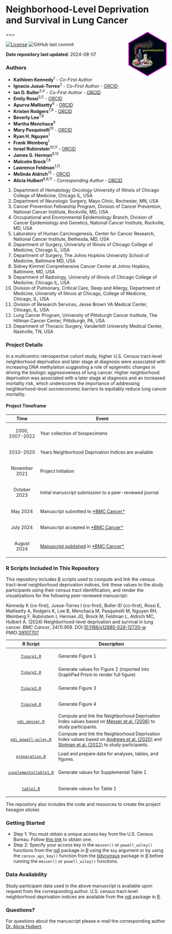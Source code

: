 # Neighborhood-Level Deprivation and Survival in Lung Cancer 
<img src='hex/geomethylation.png' width='120' align='right' />
===

[![License](https://img.shields.io/badge/License-Apache_2.0-blue.svg)](https://opensource.org/licenses/Apache-2.0)
![GitHub last commit](https://img.shields.io/github/last-commit/idblr/geomethylation)

**Date repository last updated**: 2024-08-07

### Authors

* **Kathleen Kennedy**<sup>1</sup> - *Co-First Author*
* **Ignacio Jusué-Torres**<sup>2</sup> - *Co-First Author* - [ORCID](https://orcid.org/0000-0002-9749-1912)
* **Ian D. Buller**<sup>3,4</sup> - *Co-First Author* - [ORCID](https://orcid.org/0000-0001-9477-8582)
* **Emily Rossi**<sup>3,5</sup> - [ORCID](https://orcid.org/0000-0002-2312-4239)
* **Apurva Mallisetty**<sup>6</sup> - [ORCID](https://orcid.org/0000-0002-3130-2453)
* **Kristen Rodgers**<sup>7,8</sup> - [ORCID](https://orcid.org/0000-0003-4302-9578)
* **Beverly Lee**<sup>7,8</sup>
* **Martha Menchaca**<sup>9</sup>
* **Mary Pasquinelli**<sup>10</sup> - [ORCID](https://orcid.org/0000-0002-1015-1908)
* **Ryan H. Nguyen**<sup>1</sup>
* **Frank Weinberg**<sup>1</sup>
* **Israel Rubinstein**<sup>10,11</sup> - [ORCID](https://orcid.org/0000-0002-3628-0601)
* **James G. Herman**<sup>8,12</sup>
* **Malcolm Brock**<sup>7,8</sup>
* **Lawrence Feldman**<sup>1,11</sup>
* **Melinda Aldrich**<sup>13</sup> - [ORCID](https://orcid.org/0000-0003-3833-8448)
* **Alicia Hulbert**<sup>6,8,11</sup> - *Corresponding Author* - [ORCID](https://orcid.org/0000-0002-1196-1953)

1.	Department of Hematology Oncology University of Illinois of Chicago College of Medicine, Chicago IL, USA
2.  Department of Neurologic Surgery, Mayo Clinic, Rochester, MN, USA
3.  Cancer Prevention Fellowship Program, Division of Cancer Prevention, National Cancer Institute, Rockville, MD, USA
4.	Occupational and Environmental Epidemiology Branch, Division of Cancer Epidemiology and Genetics, National Cancer Institute, Rockville, MD, USA
5.  Laboratory of Human Carcinogenesis, Center for Cancer Research, National Cancer Institute, Bethesda, MD, USA
6.  Department of Surgery, University of Illinois of Chicago College of Medicine, Chicago IL, USA
7.  Department of Surgery, The Johns Hopkins University School of Medicine, Baltimore MD, USA
8.  Sidney Kimmel Comprehensive Cancer Center at Johns Hopkins, Baltimore, MD, USA
9.  Department of Radiology, University of Illinois of Chicago College of Medicine, Chicago IL, USA
10.  Division of Pulmonary, Critical Care, Sleep and Allergy, Department of Medicine, University of Illinois at Chicago, College of Medicine, Chicago, IL, USA
11.  Division of Research Services, Jesse Brown VA Medical Center, Chicago, IL, USA
12.  Lung Cancer Program, University of Pittsburgh Cancer Institute, The Hillman Cancer Center, Pittsburgh, PA, USA
13.  Department of Thoracic Surgery, Vanderbilt University Medical Center, Nashville, TN, USA

### Project Details

In a multicentric retrospective cohort study, higher U.S. Census tract-level neighborhood deprivation and later stage at diagnosis were associated with increasing DNA methylation suggesting a role of epigenetic changes in driving the biologic aggressiveness of lung cancer. Higher neighborhood deprivation was associated with a later stage at diagnosis and an increased mortality risk, which underscores the importance of addressing neighborhood-level socioeconomic barriers to equitably reduce lung cancer mortality.

#### Project Timeframe

<table>
<colgroup>
<col width='20%' />
<col width='80%' />
</colgroup>
<thead>
<tr class='header'>
<th>Time</th>
<th>Event</th>
</tr>
</thead>
<tbody>
<tr>
<td><p align='center'>2000, 2007-2022</p></td>
<td>Year collection of biospecimens</td>
</tr>
<tr>
<td><p align='center'>2010-2020</p></td>
<td>Years Neighborhood Deprivation Indices are available</td>
</tr>
<tr>
<td><p align='center'>November 2021</p></td>
<td>Project Initiation</td>
</tr>
<tr>
<td><p align='center'>October 2023</p></td>
<td>Initial manuscript submission to a peer-reviewed journal</td>
</tr>
<tr>
<td><p align='center'>May 2024</p></td>
<td>Manuscript submitted to <a href='https://bmccancer.biomedcentral.com/'>*BMC Cancer*</a></td>
</tr>
<tr>
<td><p align='center'>July 2024</p></td>
<td>Manuscript accepted in <a href='https://bmccancer.biomedcentral.com/'>*BMC Cancer*</a></td>
</tr>
<tr>
<td><p align='center'>August 2024</p></td>
<td><a href='https://doi.org/10.1186/s12885-024-12720-w'>Manuscript published</a> in <a href='https://bmccancer.biomedcentral.com/'>*BMC Cancer*</a></td>
</tr>
</tbody>
</table>

### R Scripts Included In This Repository

This repository includes [R](https://cran.r-project.org/) scripts used to compute and link the census tract-level neighborhood deprivation indices, link these values to the study participants using their census tract identification, and render the visualizations for the following peer-reviewed manuscript:

Kennedy K (co-first), Jusue-Torres I (co-first), Buller ID (co-first), Rossi E, Mallisetty A, Rodgers K, Lee B, Menchaca M, Pasquinelli M, Nguyen RH, Weinberg F, Rubinstein I, Herman JG, Brock M, Feldman L, Aldrich MC, Hulbert A. (2024) Neighborhood-level deprivation and survival in lung cancer. *BMC Cancer*, 24(1):959. DOI:[10.1186/s12885-024-12720-w](https://doi.org/10.1186/s12885-024-12720-w) PMID:[39107707](https://pubmed.ncbi.nlm.nih.gov/39107707/)
    
<table>
<colgroup>
<col width='20%' />
<col width='80%' />
</colgroup>
<thead>
<tr class='header'>
<th>R Script</th>
<th>Description</th>
</tr>
</thead>
<tbody>
<tr>
<td><p align='center'><a href='code/figure1.R'><code>figure1.R</code></a></p></td>
<td>Generate Figure 1</td>
</tr>
<tr>
<td><p align='center'><a href='code/figure2.R'><code>figure2.R</code></a></p></td>
<td>Generate values for Figure 2 (imported into GraphPad Prism to render full figure)</td>
</tr>
<tr>
<td><p align='center'><a href='code/figure3.R'><code>figure3.R</code></a></p></td>
<td>Generate Figure 3</td>
</tr>
<tr>
<td><p align='center'><a href='code/figure4.R'><code>figure4.R</code></a></p></td>
<td>Generate Figure 4</td>
</tr>
<tr>
<td><p align='center'><a href='code/ndi_messer.R'><code>ndi_messer.R</code></a></td>
<td>Compute and link the Neighborhood Deprivation Index values based on <a href='https://doi.org/10.1007/s11524-006-9094-x'>Messer et al. (2006)</a> to study participants.</td>
</tr>
<tr>
<td><p align='center'><a href='code/ndi_powell-wiley.R'><code>ndi_powell-wiley.R</code></a></p></td>
<td>Compute and link the Neighborhood Deprivation Index values based on <a href='https://doi.org/10.1080/17445647.2020.1750066'>Andrews et al. (2020)</a> and <a href='https://doi.org/10.1016/j.dib.2022.108002'>Slotman et al. (2022)</a> to study participants.</td>
</tr>
<tr>
<td><p align='center'><a href='code/preparation.R'><code>preparation.R</code></a></td>
<td>Load and prepare data for analyses, tables, and figures.</td>
</tr>
<tr>
<td><p align='center'><a href='code/supplementaltable1.R'><code>supplementaltable1.R</code></a></p></td>
<td>Generate values for Supplemental Table 1</td>
</tr>
<tr>
<td><p align='center'><a href='code/table1.R'><code>table1.R</code></a></p></td>
<td>Generate values for Table 1</td>
</tbody>
</table>

The repository also includes the code and resources to create the project hexagon sticker.

### Getting Started

* Step 1: You must obtain a unique access key from the U.S. Census Bureau. Follow [this link](http://api.census.gov/data/key_signup.html) to obtain one.
* Step 2: Specify your access key in the `messer()` or `powell_wiley()` functions from the [*ndi*](https://CRAN.R-project.org/package=ndi) package in [R](https://cran.r-project.org/) using the `key` argument or by using the `census_api_key()` function from the [*tidycensus*](https://CRAN.R-project.org/package=tidycensus) package in [R](https://cran.r-project.org/) before running the `messer()` or `powell_wiley()` functions.

### Data Availability

Study participant data used in the above manuscript is available upon request from the corresponding author. U.S. census tract-level neighborhood deprivation indices are available from the [*ndi*](https://CRAN.R-project.org/package=ndi) package in [R](https://cran.r-project.org/). 

### Questions?

For questions about the manuscript please e-mail the corresponding author [Dr. Alicia Hulbert](mailto:ahulbert@uic.edu).
